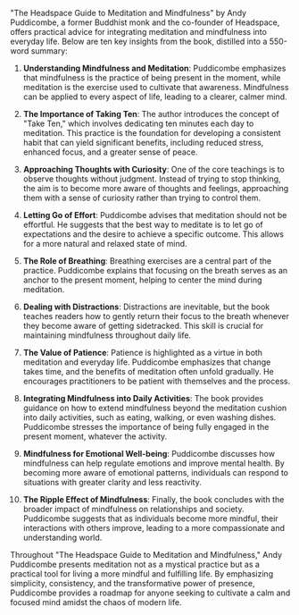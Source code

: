 "The Headspace Guide to Meditation and Mindfulness" by Andy Puddicombe, a former Buddhist monk and the co-founder of Headspace, offers practical advice for integrating meditation and mindfulness into everyday life. Below are ten key insights from the book, distilled into a 550-word summary:

1. **Understanding Mindfulness and Meditation**: Puddicombe emphasizes that mindfulness is the practice of being present in the moment, while meditation is the exercise used to cultivate that awareness. Mindfulness can be applied to every aspect of life, leading to a clearer, calmer mind.

2. **The Importance of Taking Ten**: The author introduces the concept of "Take Ten," which involves dedicating ten minutes each day to meditation. This practice is the foundation for developing a consistent habit that can yield significant benefits, including reduced stress, enhanced focus, and a greater sense of peace.

3. **Approaching Thoughts with Curiosity**: One of the core teachings is to observe thoughts without judgment. Instead of trying to stop thinking, the aim is to become more aware of thoughts and feelings, approaching them with a sense of curiosity rather than trying to control them.

4. **Letting Go of Effort**: Puddicombe advises that meditation should not be effortful. He suggests that the best way to meditate is to let go of expectations and the desire to achieve a specific outcome. This allows for a more natural and relaxed state of mind.

5. **The Role of Breathing**: Breathing exercises are a central part of the practice. Puddicombe explains that focusing on the breath serves as an anchor to the present moment, helping to center the mind during meditation.

6. **Dealing with Distractions**: Distractions are inevitable, but the book teaches readers how to gently return their focus to the breath whenever they become aware of getting sidetracked. This skill is crucial for maintaining mindfulness throughout daily life.

7. **The Value of Patience**: Patience is highlighted as a virtue in both meditation and everyday life. Puddicombe emphasizes that change takes time, and the benefits of meditation often unfold gradually. He encourages practitioners to be patient with themselves and the process.

8. **Integrating Mindfulness into Daily Activities**: The book provides guidance on how to extend mindfulness beyond the meditation cushion into daily activities, such as eating, walking, or even washing dishes. Puddicombe stresses the importance of being fully engaged in the present moment, whatever the activity.

9. **Mindfulness for Emotional Well-being**: Puddicombe discusses how mindfulness can help regulate emotions and improve mental health. By becoming more aware of emotional patterns, individuals can respond to situations with greater clarity and less reactivity.

10. **The Ripple Effect of Mindfulness**: Finally, the book concludes with the broader impact of mindfulness on relationships and society. Puddicombe suggests that as individuals become more mindful, their interactions with others improve, leading to a more compassionate and understanding world.

Throughout "The Headspace Guide to Meditation and Mindfulness," Andy Puddicombe presents meditation not as a mystical practice but as a practical tool for living a more mindful and fulfilling life. By emphasizing simplicity, consistency, and the transformative power of presence, Puddicombe provides a roadmap for anyone seeking to cultivate a calm and focused mind amidst the chaos of modern life.
